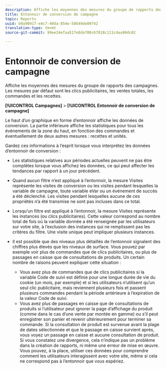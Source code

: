 ```yaml
---
description: Affiche les moyennes des mesures du groupe de rapports des campagnes. Les mesures par défaut sont les clics publicitaires, les ventes totales, les commandes et les recettes.
title: Entonnoir de conversion de campagne
topic: Reports
uuid: b0a90917-e4c7-40da-854e-58649de09742
translation-type: tm+mt
source-git-commit: 99ee24efaa517e8da700c67818c111c4aa90dc02

---
```



# Entonnoir de conversion de campagne

Affiche les moyennes des mesures du groupe de rapports des campagnes. Les mesures par défaut sont les clics publicitaires, les ventes totales, les commandes et les recettes.

**[!UICONTROL Campagnes]** > **[!UICONTROL Entonnoir de conversion de campagne]**

Le haut d’un graphique en forme d’entonnoir affiche les données de conversion. La partie inférieure affiche les statistiques pour tous les événements de la zone du haut, en fonction des commandes et éventuellement de deux autres mesures : recettes et unités.

Gardez ces informations à l’esprit lorsque vous interprétez les données d’entonnoir de conversion :

* Les statistiques relatives aux périodes actuelles peuvent ne pas être complètes lorsque vous affichez les données, ce qui peut affecter les tendances par rapport à un jour précédent.
* Quand aucun filtre n’est appliqué à l’entonnoir, la mesure Visites représente les visites de conversion ou les visites pendant lesquelles la variable de campagne, toute variable eVar ou un événement de succès a été déclenché. Les visites pendant lesquelles aucune de ces propriétés n’a été transmise ne sont pas incluses dans ce total.
* Lorsqu’un filtre est appliqué à l’entonnoir, la mesure Visites représente les instances (ou clics publicitaires). Cette valeur correspond au nombre total de fois où la variable donnée a été renseignée par les utilisateurs sur votre site, à l’exclusion des instances qui ne remplissent pas les critères du filtre. Une visite unique peut impliquer plusieurs instances.
* Il est possible que des niveaux plus détaillés de l’entonnoir signalent des chiffres plus élevés que les niveaux de surface. Vous pouvez par exemple voir plus de commandes que de clics publicitaires, ou plus de passages en caisse que de consultations de produits. Un certain nombre de raisons peuvent expliquer cette situation :

   * Vous avez plus de commandes que de clics publicitaires si la variable Code de suivi est définie pour une longue durée de vie du cookie (un mois, par exemple) et si les utilisateurs n’utilisent qu’un seul clic publicitaire, mais reviennent plusieurs fois et passent plusieurs commandes pendant la période antérieure à l’expiration de la valeur Code de suivi.
   * Vous avez plus de passages en caisse que de consultations de produits si l’utilisateur peut ignorer la page d’affichage du produit (comme dans le cas d’une vente par montée en gamme) ou s’il peut enregistrer son panier et revenir ultérieurement pour terminer sa commande. Si la consultation de produit est survenue avant la plage de dates sélectionnée et que le passage en caisse survient après, vous voyez un passage en caisse et aucune consultation de produit. Si vous constatez une divergence, cela n’indique pas un problème dans la création de rapports, ni même une erreur de mise en œuvre. Vous pouvez, à la place, utiliser ces données pour comprendre comment les utilisateurs interagissent avec votre site, même si cela ne correspond pas à l’entonnoir que vous espériez.

